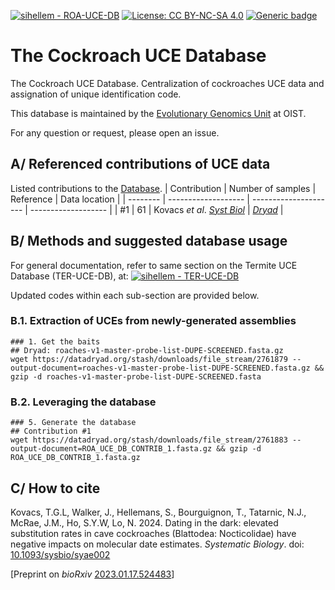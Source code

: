 [![sihellem - ROA-UCE-DB](https://img.shields.io/static/v1?label=sihellem&message=ROA-UCE-DB&color=red&logo=github)](https://github.com/sihellem/ROA-UCE-DB "Go to GitHub repo")
[![License: CC BY-NC-SA 4.0](https://img.shields.io/badge/License-CC_BY--NC--SA_4.0-lightgrey.svg)](https://creativecommons.org/licenses/by-nc-sa/4.0/)
[![Generic badge](https://img.shields.io/badge/SystBiol-10.1093/sysbio/syae002-<COLOR>.svg)](https://doi.org/10.1093/sysbio/syae002)

# The Cockroach UCE Database
The Cockroach UCE Database. Centralization of cockroaches UCE data and assignation of unique identification code.

This database is maintained by the [Evolutionary Genomics Unit](https://groups.oist.jp/egu) at OIST.

For any question or request, please open an issue.

## A/ Referenced contributions of UCE data
Listed contributions to the [Database](roa_uce_db_ids.tsv).
| Contribution  | Number of samples | Reference | Data location |
| --------  | ------------------- | --------------------- | ------------------- |
| #1 | 61 | Kovacs _et al_. [_Syst Biol_](https://doi.org/10.1093/sysbio/syae002) | [_Dryad_](https://doi.org/10.5061/dryad.fxpnvx0wx) |

## B/ Methods and suggested database usage
For general documentation, refer to same section on the Termite UCE Database (TER-UCE-DB), at: [![sihellem - TER-UCE-DB](https://img.shields.io/static/v1?label=sihellem&message=TER-UCE-DB&color=red&logo=github)](https://github.com/sihellem/TER-UCE-DB#b-methods-and-suggested-database-usage "Go to GitHub repo")

Updated codes within each sub-section are provided below.

### B.1. Extraction of UCEs from newly-generated assemblies
```
### 1. Get the baits
## Dryad: roaches-v1-master-probe-list-DUPE-SCREENED.fasta.gz
wget https://datadryad.org/stash/downloads/file_stream/2761879 --output-document=roaches-v1-master-probe-list-DUPE-SCREENED.fasta.gz && gzip -d roaches-v1-master-probe-list-DUPE-SCREENED.fasta
```
### B.2. Leveraging the database
```
### 5. Generate the database
## Contribution #1
wget https://datadryad.org/stash/downloads/file_stream/2761883 --output-document=ROA_UCE_DB_CONTRIB_1.fasta.gz && gzip -d ROA_UCE_DB_CONTRIB_1.fasta.gz
```

## C/ How to cite
Kovacs, T.G.L, Walker, J., Hellemans, S., Bourguignon, T., Tatarnic, N.J., McRae, J.M., Ho, S.Y.W, Lo, N. 2024. Dating in the dark: elevated substitution rates in cave cockroaches (Blattodea: Nocticolidae) have negative impacts on molecular date estimates. _Systematic Biology_. doi: [10.1093/sysbio/syae002](https://doi.org/10.1093/sysbio/syae002)

[Preprint on _bioRxiv_ [2023.01.17.524483](https://doi.org/10.1101/2023.01.17.524483)]
